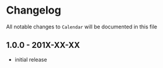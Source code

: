 # Changelog

All notable changes to `Calendar` will be documented in this file

## 1.0.0 - 201X-XX-XX

- initial release
